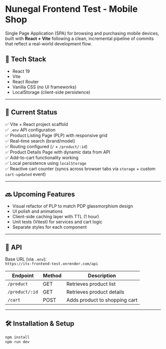 # Nunegal Frontend Test - Mobile Shop

Single Page Application (SPA) for browsing and purchasing mobile devices, built with **React + Vite** following a clean, incremental pipeline of commits that reflect a real-world development flow.

## 🚀 Tech Stack

- React 19
- Vite
- React Router
- Vanilla CSS (no UI frameworks)
- LocalStorage (client-side persistence)

---

## 📌 Current Status

✅ Vite + React project scaffold  
✅ `.env` API configuration  
✅ Product Listing Page (PLP) with responsive grid  
✅ Real-time search (brand/model)  
✅ Routing configured (`/` + `/product/:id`)  
✅ Product Details Page with dynamic data from API  
✅ Add-to-cart functionality working  
✅ Local persistence using `localStorage`  
✅ Reactive cart counter (syncs across browser tabs via `storage` + custom `cart-updated` event)

---

## 🔜 Upcoming Features

- Visual refactor of PLP to match PDP glassmorphism design
- UI polish and animations
- Client-side caching layer with TTL (1 hour)
- Unit tests (Vitest) for services and cart logic
- Separate styles for each component

---

## 🔗 API

Base URL (via `.env`):  
`https://itx-frontend-test.onrender.com/api`

| Endpoint         | Method | Description                  |
|------------------|--------|------------------------------|
| `/product`        | GET    | Retrieves product list        |
| `/product/:id`    | GET    | Retrieves product details     |
| `/cart`           | POST   | Adds product to shopping cart |

---

## 🛠 Installation & Setup

```bash
npm install
npm run dev
